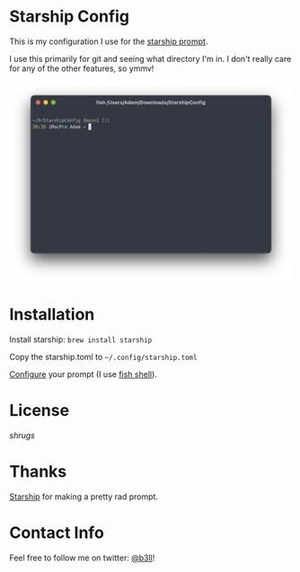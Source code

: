 # Starship Config

This is my configuration I use for the [starship prompt](https://starship.rs).

I use this primarily for git and seeing what directory I'm in. I don't really care for any of the other features, so ymmv!

![StarshipPromptPreview](https://github.com/b3ll/StarshipConfig/blob/main/Resources/StarshipPrompt.png?raw=true)

# Installation

Install starship: `brew install starship`

Copy the starship.toml to `~/.config/starship.toml`

[Configure](https://starship.rs/guide/) your prompt (I use [fish shell](https://fishshell.com)).

# License

*shrugs* 

# Thanks

[Starship](https://starship.rs) for making a pretty rad prompt.

# Contact Info

Feel free to follow me on twitter: [@b3ll](https://www.twitter.com/b3ll)!
